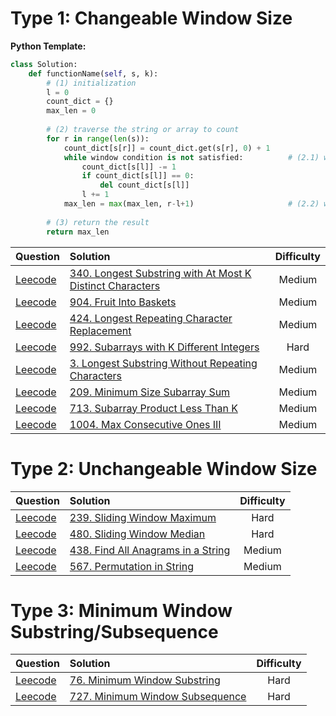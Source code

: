 # Type 1: Changeable Window Size
**Python Template:**
```Python
class Solution:
    def functionName(self, s, k):
        # (1) initialization
        l = 0
        count_dict = {}
        max_len = 0
        
        # (2) traverse the string or array to count
        for r in range(len(s)):
            count_dict[s[r]] = count_dict.get(s[r], 0) + 1
            while window condition is not satisfied:          # (2.1) window condition is not satisfied
                count_dict[s[l]] -= 1
                if count_dict[s[l]] == 0:
                    del count_dict[s[l]]
                l += 1
            max_len = max(max_len, r-l+1)                     # (2.2) window condition is satisfied
            
        # (3) return the result
        return max_len
```

| Question |    Solution   |  Difficulty |
|----------|:-------------|:------:|
| [Leecode](https://leetcode.com/problems/longest-substring-with-at-most-k-distinct-characters/)    |  [340. Longest Substring with At Most K Distinct Characters](https://github.com/JimengShi/Leetcode-Data-Structures-Algorithms/blob/master/14%20Sliding%20Window/340.%20Longest%20Substring%20with%20At%20Most%20K%20Distinct%20Characters.py) | Medium |
| [Leecode](https://leetcode.com/problems/fruit-into-baskets/)    |  [904. Fruit Into Baskets](https://github.com/JimengShi/Leetcode-Data-Structures-Algorithms/blob/master/14%20Sliding%20Window/904.%20Fruit%20Into%20Baskets.py) | Medium |
| [Leecode](https://leetcode.com/problems/longest-repeating-character-replacement/)    |  [424. Longest Repeating Character Replacement](https://github.com/JimengShi/Leetcode-Data-Structures-Algorithms/blob/master/14%20Sliding%20Window/424.%20Longest%20Repeating%20Character%20Replacement.py) | Medium |
| [Leecode](https://leetcode.com/problems/subarrays-with-k-different-integers/)    |  [992. Subarrays with K Different Integers](https://github.com/JimengShi/Leetcode-Data-Structures-Algorithms/blob/master/14%20Sliding%20Window/992.%20Subarrays%20with%20K%20Different%20Integers.py) | Hard |
| [Leecode](https://leetcode.com/problems/longest-substring-without-repeating-characters/)    |  [3. Longest Substring Without Repeating Characters](https://github.com/JimengShi/Leetcode-Data-Structures-Algorithms/blob/master/14%20Sliding%20Window/3.%20Longest%20Substring%20Without%20Repeating%20Characters.py) | Medium |
| [Leecode](https://leetcode.com/problems/minimum-size-subarray-sum/)    |  [209. Minimum Size Subarray Sum](https://github.com/JimengShi/Leetcode-Data-Structures-Algorithms/blob/master/14%20Sliding%20Window/209.%20Minimum%20Size%20Subarray%20Sum.py) | Medium |
| [Leecode](https://leetcode.com/problems/subarray-product-less-than-k/)    |  [713. Subarray Product Less Than K](https://github.com/JimengShi/Leetcode-Data-Structures-Algorithms/blob/master/14%20Sliding%20Window/713.%20Subarray%20Product%20Less%20Than%20K.py) | Medium |
| [Leecode](https://leetcode.com/problems/max-consecutive-ones-iii/)    |  [1004. Max Consecutive Ones III](https://github.com/JimengShi/Leetcode-Data-Structures-Algorithms/blob/master/14%20Sliding%20Window/713.%20Subarray%20Product%20Less%20Than%20K.py) | Medium |


# Type 2: Unchangeable Window Size
| Question |    Solution   |  Difficulty |
|----------|:-------------|:------:|
| [Leecode](https://leetcode.com/problems/sliding-window-maximum/)    |  [239. Sliding Window Maximum](https://github.com/JimengShi/Leetcode-Data-Structures-Algorithms/blob/master/14%20Sliding%20Window/239.%20Sliding%20Window%20Maximum.py) | Hard |
| [Leecode](https://leetcode.com/problems/sliding-window-median/)    |  [480. Sliding Window Median](https://github.com/JimengShi/Leetcode-Data-Structures-Algorithms/blob/master/14%20Sliding%20Window/480.%20Sliding%20Window%20Median.py) | Hard |
| [Leecode](https://leetcode.com/problems/find-all-anagrams-in-a-string/)    |  [438. Find All Anagrams in a String](https://github.com/JimengShi/Leetcode-Data-Structures-Algorithms/blob/master/14%20Sliding%20Window/438.%20Find%20All%20Anagrams%20in%20a%20String.py) | Medium |
| [Leecode](https://leetcode.com/problems/permutation-in-string/)    |  [567. Permutation in String](https://github.com/JimengShi/Leetcode-Data-Structures-Algorithms/blob/master/14%20Sliding%20Window/1004.%20Max%20Consecutive%20Ones%20III.py) | Medium |


# Type 3: Minimum Window Substring/Subsequence
| Question |    Solution   |  Difficulty |
|----------|:-------------|:------:|
| [Leecode](https://leetcode.com/problems/minimum-window-substring/)    |  [76. Minimum Window Substring](https://github.com/JimengShi/Leetcode-Data-Structures-Algorithms/blob/master/14%20Sliding%20Window/76.%20Minimum%20Window%20Substring.py) | Hard |
| [Leecode](https://leetcode.com/problems/minimum-window-subsequence/)    |  [727. Minimum Window Subsequence](https://github.com/JimengShi/Leetcode-Data-Structures-Algorithms/blob/master/14%20Sliding%20Window/727.%20Minimum%20Window%20Subsequence.py) | Hard |
